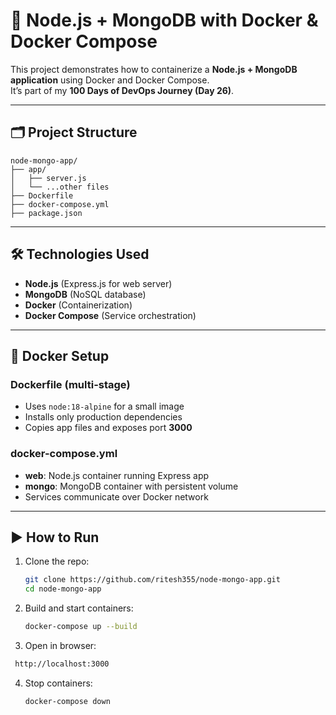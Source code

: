 # 🚀 Node.js + MongoDB with Docker & Docker Compose

This project demonstrates how to containerize a **Node.js + MongoDB application** using Docker and Docker Compose.  
It’s part of my **100 Days of DevOps Journey (Day 26)**.

---
## 🗂️ Project Structure

```
node-mongo-app/
├── app/
│   ├── server.js
│   └── ...other files
├── Dockerfile
├── docker-compose.yml
├── package.json
```

---

## 🛠️ Technologies Used

- **Node.js** (Express.js for web server)
- **MongoDB** (NoSQL database)
- **Docker** (Containerization)
- **Docker Compose** (Service orchestration)

---

## 🐳 Docker Setup

### Dockerfile (multi-stage)
- Uses `node:18-alpine` for a small image
- Installs only production dependencies
- Copies app files and exposes port **3000**

### docker-compose.yml
- **web**: Node.js container running Express app
- **mongo**: MongoDB container with persistent volume
- Services communicate over Docker network

---

## ▶️ How to Run

1. Clone the repo:
   ```bash
   git clone https://github.com/ritesh355/node-mongo-app.git
   cd node-mongo-app
   ```
2.  Build and start containers:
    ```bash
    docker-compose up --build
    ```
3.  Open in browser:
   ```bash
    http://localhost:3000
```
4. Stop containers:
   ```bash
   docker-compose down
```

 
    
